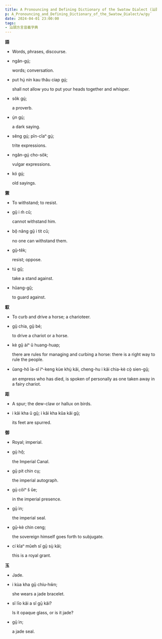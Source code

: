 ```yaml
---
title: A Pronouncing and Defining Dictionary of the Swatow Dialect (汕頭方言音義字典) / gṳ́
p: A_Pronouncing_and_Defining_Dictionary_of_the_Swatow_Dialect/w/gṳ́
date: 2024-04-01 23:00:00
tags: 
- 汕頭方言音義字典
---
```



**語**
- Words, phrases, discourse.

- ngân-gṳ́;

  words; conversation.

- put hṳ́ nín kau thâu ciap gṳ́;

  shall not allow you to put your heads together and whisper.

- sôk gṳ́;

  a proverb.

- ṳ́n gṳ́;

  a dark saying.

- sêng gṳ́; pīn-cîaⁿ gṳ́;

  trite expressions.

- ngân-gṳ́ cho-sôk;

  vulgar expressions.

- kó gṳ́;

  old sayings.

**禦**
- To withstand; to resist.

- gṳ̆ i m̄ cŭ;

  cannot withstand him.

- bô̤ nâng gṳ̆ i tit cŭ;

  no one can withstand them.

- gṳ̆-têk;

  resist; oppose.

- tú gṳ̆;

  take a stand against.

- hûang-gṳ̆;

  to guard against.

**馭**
- To curb and drive a horse; a charioteer.

- gṳ̆ chia, gṳ̆ bé;

  to drive a chariot or a horse.

- kè gṳ̆ àiⁿ ŭ huang-huap;

  there are rules for managing and curbing a horse: there is a right way to rule the people.

- ûang-hŏ īa-sĭ íⁿ-keng kùe khṳ̀ kâi, cheng-hu i kâi chia-kè cò̤ sien-gṳ̆;

  an empress who has died, is spoken of personally as one taken away in a fairy chariot.

**距**
- A spur; the dew-claw or hallux on birds.

- i kâi kha ŭ gṳ̆; i kâi kha kŭa kâi gṳ̆;

  its feet are spurred.

**御**
- Royal; imperial.

- gṳ̄ hô̤;

  the Imperial Canal.

- gṳ̄ pit chin cṳ;

  the imperial autograph.

- gṳ̄ côiⁿ s̆ ŭe;

  in the imperial presence.

- gṳ̄ ìn;

  the imperial seal.

- gṳ̄-kè chin ceng;

  the sovereign himself goes forth to subjugate.

- cí kĭaⁿ mûeh sĭ gṳ̄ sṳ̀ kâi;

  this is a royal grant.

**玉**
- Jade.

- i kùa kha gṳ̄ chíu-hŵn;

  she wears a jade bracelet.

- sĭ līo kâi a sĭ gṳ̄ kâi?

  Is it opaque glass, or is it jade?

- gṳ̄ ìn;

  a jade seal.